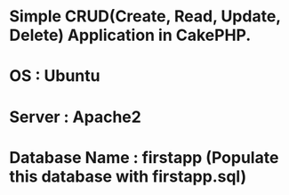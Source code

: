 # Simple CRUD(Create, Read, Update, Delete) Application in CakePHP.

# OS : Ubuntu
# Server : Apache2
# Database Name : firstapp (Populate this database with firstapp.sql)
